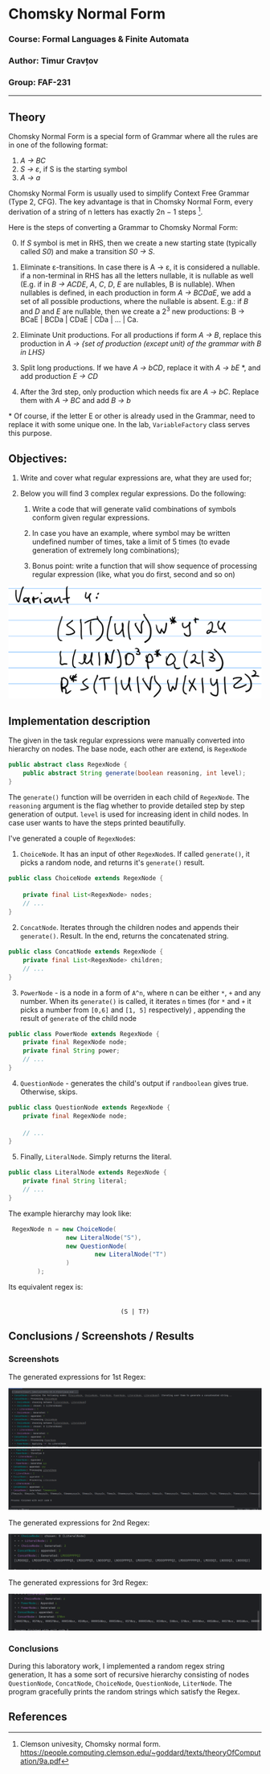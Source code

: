 # Chomsky Normal Form

### Course: Formal Languages & Finite Automata
### Author: Timur Cravțov
### Group: FAF-231

----

## Theory

Chomsky Normal Form is a special form of Grammar where all the rules are in one of the following format: 

1) _A -> BC_
2) _S -> ε_, if S is the starting symbol
3) _A -> a_

Chomsky Normal Form is usually used to simplify Context Free Grammar (Type 2, CFG). The key advantage is that in Chomsky Normal
Form, every derivation of a string of n letters has
exactly 2n − 1 steps [^2].

Here is the steps of converting a Grammar to Chomsky Normal Form:

0) If *S* symbol is met in RHS, then we create a new starting state (typically called *S0*) and make a transition *S0 -> S*.

1) Eliminate ε-transitions. In case there is A -> ε, it is considered a nullable. if a non-terminal in RHS has all the letters nullable, it is nullable as well (E.g. if in *B -> ACDE*, *A*, *C*, *D*, *E* are nullables, B is nullable). When nullables is defined, in each production in form *A -> BCDaE*, we add a set of all possible productions, where the nullable is absent. E.g.: if *B* and *D* and *E* are nullable, then we create a 2<sup>3</sup> new productions: B -> BCaE | BCDa | CDaE | CDa | ... | Ca.
2) Eliminate Unit productions. For all productions if form *A -> B*, replace this production in *A -> {set of production (except unit) of the grammar with B in LHS}*
3) Split long productions. If we have *A -> bCD*, replace it with *A -> bE* \*, and add production *E -> CD*
4) After the 3rd step, only production which needs fix are *A -> bC*. Replace them with *A -> BC* and add *B -> b*

\* Of course, if the letter E or other is already used in the Grammar, need to replace it with some unique one. In the lab, `VariableFactory` class serves this purpose.

## Objectives:

1) Write and cover what regular expressions are, what they are used for;

2) Below you will find 3 complex regular expressions. Do the following:

   1) Write a code that will generate valid combinations of symbols conform given regular expressions.

   2) In case you have an example, where symbol may be written undefined number of times, take a limit of 5 times (to evade generation of extremely long combinations);

   3) Bonus point: write a function that will show sequence of processing regular expression (like, what you do first, second and so on)

<img src="screenshots/lab4/task.png">


## Implementation description

The given in the task regular expressions were manually converted into hierarchy on nodes. The base node, each other are extend, is `RegexNode`

```java
public abstract class RegexNode {
    public abstract String generate(boolean reasoning, int level);
}
```

The `generate()` function will be overriden in each child of `RegexNode`.
The `reasoning` argument is the flag whether to provide detailed step by step generation of output. `level` is used for increasing ident in child nodes. In case user wants to have the steps printed beautifully.  

I've generated a couple of `RegexNode`s:

1) `ChoiceNode`. It has an input of other `RegexNode`s. If called `generate()`, it picks a random node, and returns it's `generate()` result.


```java
public class ChoiceNode extends RegexNode {

    private final List<RegexNode> nodes;
    // ...
}
```

2) `ConcatNode`. Iterates through the children nodes and appends their `generate()`. Result. In the end, returns the concatenated string.

```java
public class ConcatNode extends RegexNode {
    private final List<RegexNode> children;
    // ... 
}
```
3) `PowerNode` - is a node in a form of `A^n`, where n can be either `*`, `+` and any number. When its `generate()` is called, it iterates `n` times (for `*` and `+` it picks a number from `[0,6]` and `[1, 5]` respectively) , appending the result of `generate` of the child node

```java
public class PowerNode extends RegexNode {
    private final RegexNode node;
    private final String power;
    // ... 
}
```

4) `QuestionNode` - generates the child's output if `randboolean` gives true. Otherwise, skips.

```java
public class QuestionNode extends RegexNode {
    private final RegexNode node;

    // ... 
}
```

5) Finally, `LiteralNode`. Simply returns the literal. 

```java
public class LiteralNode extends RegexNode {
    private final String literal;
    // ...
}
```

The example hierarchy may look like:

```java
 RegexNode n = new ChoiceNode(
                new LiteralNode("S"),
                new QuestionNode(
                        new LiteralNode("T")
                )
        );
```

Its equivalent regex is:

<div align="center">
<code>
(S | T?)
</code>
</div>


## Conclusions / Screenshots / Results

### Screenshots

The generated expressions for 1st Regex:

<img src="screenshots/lab4/1_1.png">

<img src="screenshots/lab4/1_2.png">


The generated expressions for 2nd Regex:

<img src="screenshots/lab4/2.png">


The generated expressions for 3rd Regex:

<img src="screenshots/lab4/3.png">



### Conclusions

During this laboratory work, I implemented a random regex string generation, It has a some sort of recursive hierarchy consisting of nodes `QuestionNode`, `ConcatNode`, `ChoiceNode`, `QuestionNode`, `LiterNode`. The program gracefully prints the random strings which satisfy the Regex. 

## References

[^1]: Lecture Notes

[^2]: Clemson univesity, Chomsky normal form. https://people.computing.clemson.edu/~goddard/texts/theoryOfComputation/9a.pdf
